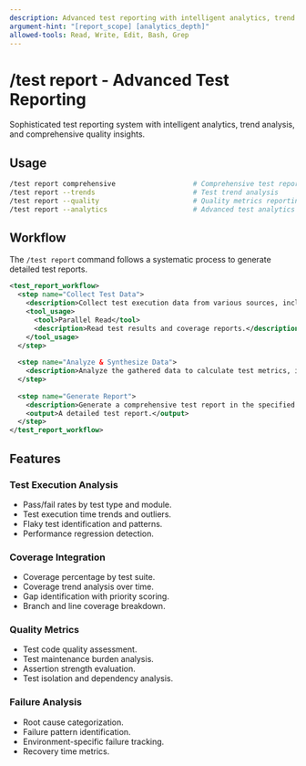 ```yaml
---
description: Advanced test reporting with intelligent analytics, trend analysis, and comprehensive quality insights
argument-hint: "[report_scope] [analytics_depth]"
allowed-tools: Read, Write, Edit, Bash, Grep
---
```


# /test report - Advanced Test Reporting

Sophisticated test reporting system with intelligent analytics, trend analysis, and comprehensive quality insights.

## Usage
```bash
/test report comprehensive                   # Comprehensive test reporting
/test report --trends                        # Test trend analysis
/test report --quality                       # Quality metrics reporting
/test report --analytics                     # Advanced test analytics
```

## Workflow

The `/test report` command follows a systematic process to generate detailed test reports.

```xml
<test_report_workflow>
  <step name="Collect Test Data">
    <description>Collect test execution data from various sources, including unit, integration, and end-to-end test runs, and coverage reports.</description>
    <tool_usage>
      <tool>Parallel Read</tool>
      <description>Read test results and coverage reports.</description>
    </tool_usage>
  </step>
  
  <step name="Analyze & Synthesize Data">
    <description>Analyze the gathered data to calculate test metrics, identify execution time trends, detect flaky tests, and categorize failures.</description>
  </step>
  
  <step name="Generate Report">
    <description>Generate a comprehensive test report in the specified format, including test execution analysis, coverage integration, quality metrics, and detailed failure analysis.</description>
    <output>A detailed test report.</output>
  </step>
</test_report_workflow>
```

## Features

### Test Execution Analysis
- Pass/fail rates by test type and module.
- Test execution time trends and outliers.
- Flaky test identification and patterns.
- Performance regression detection.

### Coverage Integration
- Coverage percentage by test suite.
- Coverage trend analysis over time.
- Gap identification with priority scoring.
- Branch and line coverage breakdown.

### Quality Metrics
- Test code quality assessment.
- Test maintenance burden analysis.
- Assertion strength evaluation.
- Test isolation and dependency analysis.

### Failure Analysis
- Root cause categorization.
- Failure pattern identification.
- Environment-specific failure tracking.
- Recovery time metrics.